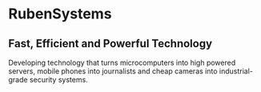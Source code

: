 # RubenSystems 

## Fast, Efficient and Powerful Technology

Developing technology that turns microcomputers into high powered servers, mobile phones into journalists and cheap cameras into industrial-grade security systems.

